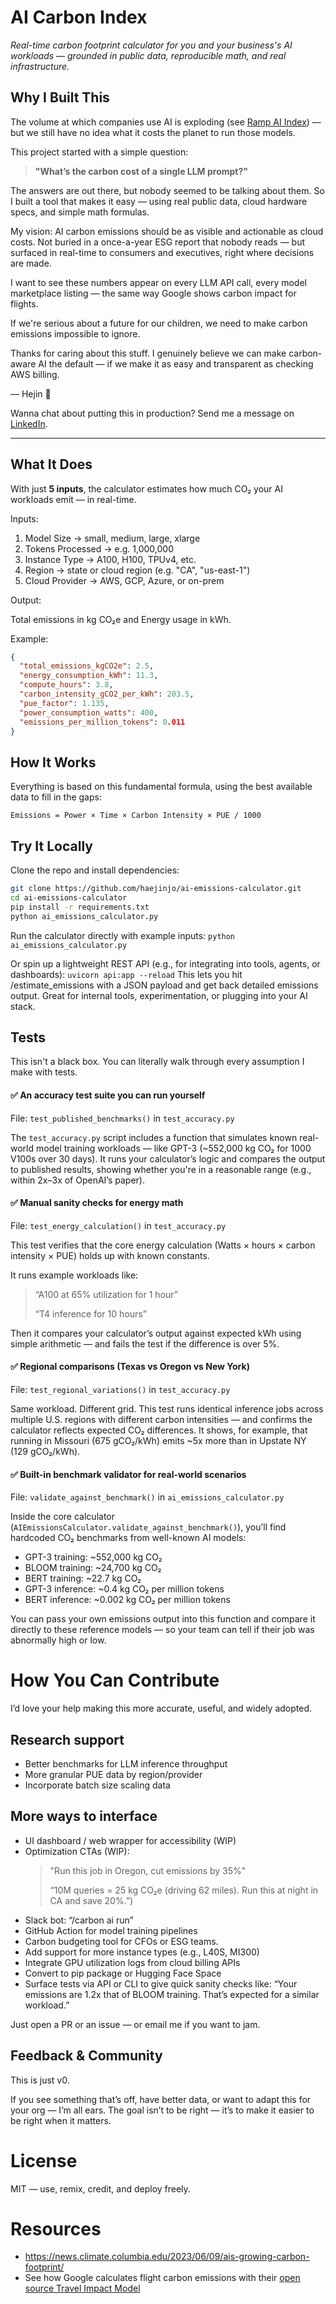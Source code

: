 # AI Carbon Index

_Real-time carbon footprint calculator for you and your business's AI workloads — grounded in public data, reproducible math, and real infrastructure._

## Why I Built This

The volume at which companies use AI is exploding (see [Ramp AI Index](https://ramp.com/data/ai-index)) — but we still have no idea what it costs the planet to run those models. 

This project started with a simple question:

> **"What’s the carbon cost of a single LLM prompt?"**

The answers are out there, but nobody seemed to be talking about them.
So I built a tool that makes it easy — using real public data, cloud hardware specs, and simple math formulas.

My vision:
AI carbon emissions should be as visible and actionable as cloud costs. Not buried in a once-a-year ESG report that nobody reads — but surfaced in real-time to consumers and executives, right where decisions are made.

I want to see these numbers appear on every LLM API call, every model marketplace listing — the same way Google shows carbon impact for flights.

If we're serious about a future for our children, we need to make carbon emissions impossible to ignore.

Thanks for caring about this stuff. I genuinely believe we can make carbon-aware AI the default — if we make it as easy and transparent as checking AWS billing.

— Hejin 🌱

Wanna chat about putting this in production? Send me a message on [LinkedIn](https://www.linkedin.com/in/haejinjo/).

---

## What It Does

With just **5 inputs**, the calculator estimates how much CO₂ your AI workloads emit — in real-time.

Inputs:
1. Model Size         → small, medium, large, xlarge
2. Tokens Processed   → e.g. 1,000,000
3. Instance Type      → A100, H100, TPUv4, etc.
4. Region             → state or cloud region (e.g. "CA", "us-east-1")
5. Cloud Provider     → AWS, GCP, Azure, or on-prem

Output:

Total emissions in kg CO₂e and Energy usage in kWh.

Example:
```json
{
  "total_emissions_kgCO2e": 2.5,
  "energy_consumption_kWh": 11.3,
  "compute_hours": 3.8,
  "carbon_intensity_gCO2_per_kWh": 203.5,
  "pue_factor": 1.135,
  "power_consumption_watts": 400,
  "emissions_per_million_tokens": 0.011
}
```

## How It Works

Everything is based on this fundamental formula, using the best available data to fill in the gaps:

`Emissions = Power × Time × Carbon Intensity × PUE / 1000`


## Try It Locally

Clone the repo and install dependencies:
```bash
git clone https://github.com/haejinjo/ai-emissions-calculator.git
cd ai-emissions-calculator
pip install -r requirements.txt
python ai_emissions_calculator.py
```

Run the calculator directly with example inputs:
`python ai_emissions_calculator.py`

Or spin up a lightweight REST API (e.g., for integrating into tools, agents, or dashboards):
`uvicorn api:app --reload`
This lets you hit /estimate_emissions with a JSON payload and get back detailed emissions output. Great for internal tools, experimentation, or plugging into your AI stack.

## Tests

This isn't a black box. You can literally walk through every assumption I make with tests.

#### ✅ An accuracy test suite you can run yourself
File: `test_published_benchmarks()` in `test_accuracy.py`

The `test_accuracy.py` script includes a function that simulates known real-world model training workloads — like GPT-3 (~552,000 kg CO₂ for 1000 V100s over 30 days).
It runs your calculator’s logic and compares the output to published results, showing whether you're in a reasonable range (e.g., within 2x–3x of OpenAI’s paper).

#### ✅ Manual sanity checks for energy math
File: `test_energy_calculation()` in `test_accuracy.py`

This test verifies that the core energy calculation (Watts × hours × carbon intensity × PUE) holds up with known constants.

It runs example workloads like:

> “A100 at 65% utilization for 1 hour”
>
> “T4 inference for 10 hours”

Then it compares your calculator’s output against expected kWh using simple arithmetic — and fails the test if the difference is over 5%.

#### ✅ Regional comparisons (Texas vs Oregon vs New York)
File: `test_regional_variations()` in `test_accuracy.py`

Same workload. Different grid. This test runs identical inference jobs across multiple U.S. regions with different carbon intensities — and confirms the calculator reflects expected CO₂ differences.
It shows, for example, that running in Missouri (675 gCO₂/kWh) emits ~5x more than in Upstate NY (129 gCO₂/kWh).

#### ✅ Built-in benchmark validator for real-world scenarios
File: `validate_against_benchmark()` in `ai_emissions_calculator.py`

Inside the core calculator (`AIEmissionsCalculator.validate_against_benchmark()`), you’ll find hardcoded CO₂ benchmarks from well-known AI models:

- GPT-3 training: ~552,000 kg CO₂
- BLOOM training: ~24,700 kg CO₂
- BERT training: ~22.7 kg CO₂
- GPT-3 inference: ~0.4 kg CO₂ per million tokens
- BERT inference: ~0.002 kg CO₂ per million tokens

You can pass your own emissions output into this function and compare it directly to these reference models — so your team can tell if their job was abnormally high or low.

# How You Can Contribute
I’d love your help making this more accurate, useful, and widely adopted.

## Research support
- Better benchmarks for LLM inference throughput
- More granular PUE data by region/provider
- Incorporate batch size scaling data

## More ways to interface
- UI dashboard / web wrapper for accessibility (WIP)
- Optimization CTAs (WIP):
  > "Run this job in Oregon, cut emissions by 35%"
  >
  > “10M queries = 25 kg CO₂e (driving 62 miles). Run this at night in CA and save 20%.”)
- Slack bot: “/carbon ai run”
- GitHub Action for model training pipelines
- Carbon budgeting tool for CFOs or ESG teams.
- Add support for more instance types (e.g., L40S, MI300)
- Integrate GPU utilization logs from cloud billing APIs
- Convert to pip package or Hugging Face Space
- Surface tests via API or CLI to give quick sanity checks like: “Your emissions are 1.2x that of BLOOM training. That’s expected for a similar workload.”

Just open a PR or an issue — or email me if you want to jam.

## Feedback & Community

This is just v0. 

If you see something that’s off, have better data, or want to adapt this for your org — I’m all ears. The goal isn’t to be right — it’s to make it easier to be right when it matters.

# License
MIT — use, remix, credit, and deploy freely.

# Resources
- https://news.climate.columbia.edu/2023/06/09/ais-growing-carbon-footprint/
- See how Google calculates flight carbon emissions with their [open source Travel Impact Model](https://travelimpactmodel.org/)